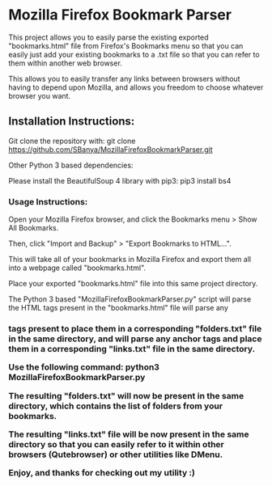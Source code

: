 # Mozilla Firefox Bookmark Parser

This project allows you to easily parse the existing exported "bookmarks.html" file from Firefox's Bookmarks menu so that you can easily just add your existing bookmarks to a .txt file so that you can refer to them within another web browser.

This allows you to easily transfer any links between browsers without having to depend upon Mozilla, and allows you freedom to choose whatever browser you want.

## Installation Instructions:

Git clone the repository with:
git clone https://github.com/SBanya/MozillaFirefoxBookmarkParser.git

Other Python 3 based dependencies:

Please install the BeautifulSoup 4 library with pip3:
pip3 install bs4

### Usage Instructions:

Open your Mozilla Firefox browser, and click the Bookmarks menu > Show All Bookmarks.

Then, click "Import and Backup" > "Export Bookmarks to HTML...".

This will take all of your bookmarks in Mozilla Firefox and export them all into a webpage called "bookmarks.html".

Place your exported "bookmarks.html" file into this same project directory.

The Python 3 based "MozillaFirefoxBookmarkParser.py" script will parse the HTML tags present in the "bookmarks.html" file will parse any <h3> tags present to place them in a corresponding "folders.txt" file in the same directory, and will parse any <a> anchor tags and place them in a corresponding "links.txt" file in the same directory.

Use the following command:
python3 MozillaFirefoxBookmarkParser.py

The resulting "folders.txt" will now be present in the same directory, which contains the list of folders from your bookmarks.

The resulting "links.txt" file will be now present in the same directory so that you can easily refer to it within other browsers (Qutebrowser) or other utilities like DMenu.

Enjoy, and thanks for checking out my utility :)